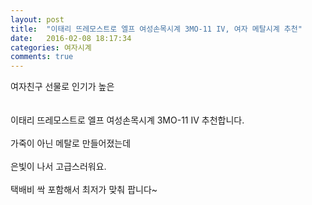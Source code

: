 ```yaml
---
layout: post
title:  "이태리 뜨레모스트로 엘프 여성손목시계 3MO-11 IV, 여자 메탈시계 추천"
date:   2016-02-08 18:17:34
categories: 여자시계
comments: true
---
```


여자친구 선물로 인기가 높은  
 <br><br>
이태리 뜨레모스트로 엘프 여성손목시계 3MO-11 IV 추천합니다.
<br><br>
가죽이 아닌 메탈로 만들어졌는데 
<br><br>
은빛이 나서 고급스러워요.
<br><br>
택배비 싹 포함해서 최저가 맞춰 팝니다~ <br>
<br>
<img class="image" src="https://3.bp.blogspot.com/-rFtd3E_Nib4/W-ckef6feMI/AAAAAAAAAqc/yr3t-vSWgnUOrLujMh7wL-llSqFhT3vrwCLcBGAs/s320/54746885.jpg" alt=""/>
<br>
<br>
<img class="image" src="http://www.nbbang.co.kr/data/webedit/20181029182756_bkilfyzj.jpg" alt=""/>
